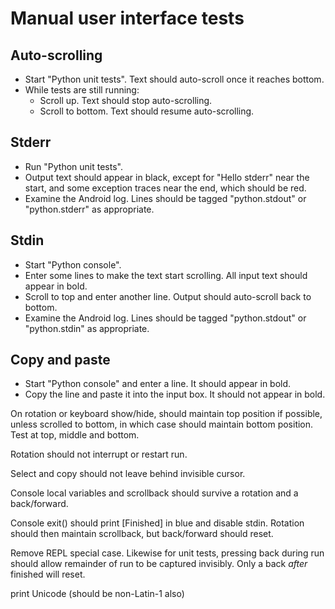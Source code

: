 # Manual user interface tests

## Auto-scrolling
* Start "Python unit tests". Text should auto-scroll once it reaches bottom.
* While tests are still running:
  * Scroll up. Text should stop auto-scrolling.
  * Scroll to bottom. Text should resume auto-scrolling.

## Stderr
* Run "Python unit tests".
* Output text should appear in black, except for "Hello stderr" near the start, and some
  exception traces near the end, which should be red.
* Examine the Android log. Lines should be tagged "python.stdout" or "python.stderr" as
  appropriate.

## Stdin
* Start "Python console".
* Enter some lines to make the text start scrolling. All input text should appear in bold.
* Scroll to top and enter another line. Output should auto-scroll back to bottom.
* Examine the Android log. Lines should be tagged "python.stdout" or "python.stdin" as
  appropriate.

## Copy and paste
* Start "Python console" and enter a line. It should appear in bold.
* Copy the line and paste it into the input box. It should not appear in bold.



On rotation or keyboard show/hide, should maintain top position if possible, unless scrolled to
bottom, in which case should maintain bottom position. Test at top, middle and bottom.

Rotation should not interrupt or restart run.

Select and copy should not leave behind invisible cursor.

Console local variables and scrollback should survive a rotation and a back/forward.

Console exit() should print [Finished] in blue and disable stdin. Rotation should then maintain
scrollback, but back/forward should reset.

Remove REPL special case. Likewise for unit tests, pressing back during run should allow
remainder of run to be captured invisibly. Only a back *after* finished will reset.


print Unicode (should be non-Latin-1 also)

